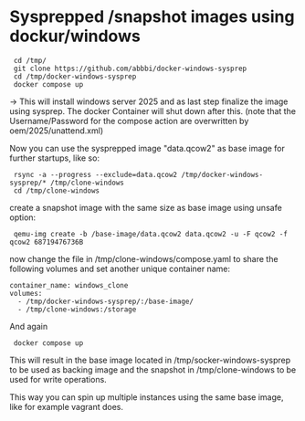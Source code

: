 # Sysprepped /snapshot images using dockur/windows

```
 cd /tmp/
 git clone https://github.com/abbbi/docker-windows-sysprep
 cd /tmp/docker-windows-sysprep
 docker compose up
```

-> This will install windows server 2025 and as last step finalize the image
using sysprep. The docker Container will shut down after this. (note that
the Username/Password for the compose action are overwritten by oem/2025/unattend.xml)

Now you can use the sysprepped image "data.qcow2" as base image for further
startups, like so:

```
 rsync -a --progress --exclude=data.qcow2 /tmp/docker-windows-sysprep/* /tmp/clone-windows
 cd /tmp/clone-windows
 ```

create a snapshot image with the same size as base image using unsafe option:

```
 qemu-img create -b /base-image/data.qcow2 data.qcow2 -u -F qcow2 -f qcow2 68719476736B
```

now change the file in /tmp/clone-windows/compose.yaml to share the following volumes
and set another unique container name:

    container_name: windows_clone
    volumes:
      - /tmp/docker-windows-sysprep/:/base-image/
      - /tmp/clone-windows:/storage 

And again

```
 docker compose up
```

This will result in the base image located in /tmp/socker-windows-sysprep to be
used as backing image and the snapshot in /tmp/clone-windows to be used for
write operations.

This way you can spin up multiple instances using the same base image, like
for example vagrant does.
